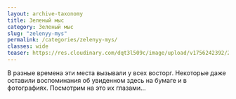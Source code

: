 ```yaml
---
layout: archive-taxonomy
title: Зеленый мыс
category: Зеленый мыс
slug: "zelenyy-mys"
permalink: /categories/zelenyy-mys/
classes: wide
teaser: https://res.cloudinary.com/dqt3l509c/image/upload/v1756242392/20240515_151419-scaled_qwebit.jpg
---
```


В разные времена эти места вызывали у всех восторг. Некоторые даже оставили воспоминания об увиденном здесь на бумаге и в фотографиях. Посмотрим на это их глазами…
